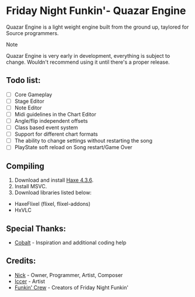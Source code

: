 

<!--This is the markdown readme. View the pretty format on the webpage-->


# Friday Night Funkin'- Quazar Engine
Quazar Engine is a light weight engine built from the ground up, taylored for Source programmers.

> [!NOTE]
> Quazar Engine is very early in development, everything is subject to change. Wouldn't recommend using it until there's a proper release.


## Todo list:
- [ ] Core Gameplay
- [ ] Stage Editor
- [ ] Note Editor
- [ ] Midi guidelines in the Chart Editor
- [ ] Angle/flip independent offsets
- [ ] Class based event system
- [ ] Support for different chart formats
- [ ] The ability to change settings without restarting the song
- [ ] PlayState soft reload on Song restart/Game Over

## Compiling

1. Download and install [Haxe 4.3.6](https://haxe.org/).
2. Install MSVC.
3. Download libraries listed below:

* HaxeFlixel (flixel, flixel-addons)
* HxVLC

## Special Thanks:
* [Cobalt](https://github.com/CCobaltDev) - Inspiration and additional coding help

## Credits:
* [Nick](https://x.com/nickngc) - Owner, Programmer, Artist, Composer
* [Iccer](https://x.com/iccerDraws) - Artist
* [Funkin' Crew](https://fridaynightfunkin.wiki.gg/wiki/The_Funkin%27_Crew_Inc.) - Creators of Friday Night Funkin'
